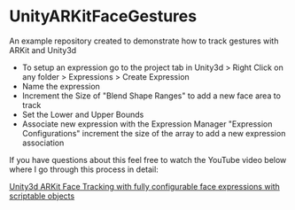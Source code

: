 # UnityARKitFaceGestures
An example repository created to demonstrate how to track gestures with ARKit and Unity3d

* To setup an expression go to the project tab in Unity3d > Right Click on any folder > Expressions > Create Expression
* Name the expression
* Increment the Size of "Blend Shape Ranges" to add a new face area to track
* Set the Lower and Upper Bounds
* Associate new expression with the Expression Manager "Expression Configurations" increment the size of the array to add a new expression association

If you have questions about this feel free to watch the YouTube video below where I go through this process in detail:

[Unity3d ARKit Face Tracking with fully configurable face expressions with scriptable objects](https://www.youtube.com/watch?v=34zWbn0eOwE)

